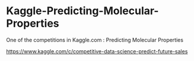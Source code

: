 # Kaggle-Predicting-Molecular-Properties

One of the competitions in Kaggle.com : Predicting Molecular Properties

https://www.kaggle.com/c/competitive-data-science-predict-future-sales
